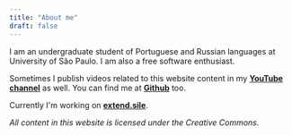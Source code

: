 ```yaml
---
title: "About me"
draft: false
---
```


I am an undergraduate student of Portuguese and Russian languages at University of São Paulo. I am also a free software enthusiast.

Sometimes I publish videos related to this website content in my **[YouTube channel](https://www.youtube.com/@jodros-xyz>)** as well. You can find me at **[Github](https://github.com/jodros/)** too.

Currently I'm working on **[extend.sile](https://github.com/jodros/extend.sile)**.

*All content in this website is licensed under the Creative Commons.*
